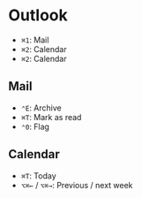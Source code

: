 # Outlook

- `⌘1`: Mail
- `⌘2`: Calendar
- `⌘2`: Calendar

## Mail

- `⌃E`: Archive
- `⌘T`: Mark as read
- `⌃0`: Flag

## Calendar

- `⌘T`: Today
- `⌥⌘←` / `⌥⌘→`: Previous / next week
